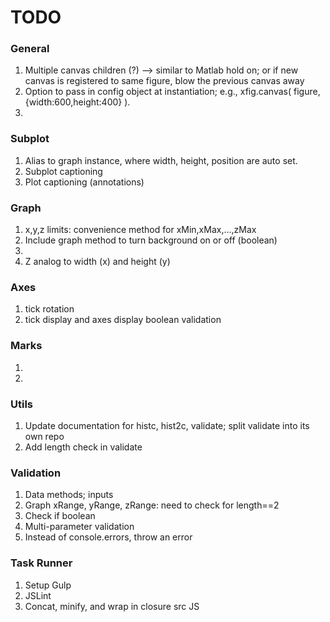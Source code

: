 TODO
====

### General

1.	Multiple canvas children (?) --> similar to Matlab hold on; or if new canvas is registered to same figure, blow the previous canvas away
2. 	Option to pass in config object at instantiation; e.g., xfig.canvas( figure, {width:600,height:400} ).
3. 	


### Subplot

1. 	Alias to graph instance, where width, height, position are auto set.
2. 	Subplot captioning
3. 	Plot captioning (annotations)



### Graph

1. 	x,y,z limits: convenience method for xMin,xMax,...,zMax
2. 	Include graph method to turn background on or off (boolean)
3. 	
4. 	Z analog to width (x) and height (y)

### Axes

1. 	tick rotation
2. 	tick display and axes display boolean validation

### Marks

1. 	
2. 	

### Utils

1. 	Update documentation for histc, hist2c, validate; split validate into its own repo
2. 	Add length check in validate


### Validation

1. 	Data methods; inputs
2. 	Graph xRange, yRange, zRange: need to check for length==2
3. 	Check if boolean
4. 	Multi-parameter validation
5. 	Instead of console.errors, throw an error


### Task Runner

1. 	Setup Gulp
2. 	JSLint
3. 	Concat, minify, and wrap in closure src JS
